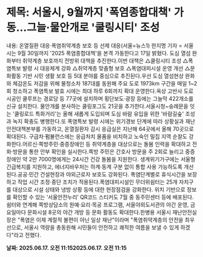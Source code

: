 # **제목: 서울시, 9월까지 '폭염종합대책' 가동…그늘·물안개로 '쿨링시티' 조성**

  내용: 온열질환 대응·폭염취약계층 보호 등 선제 대응(서울=뉴스1) 한지명 기자 = 서울시는 9월 30일까지 '2025 폭염종합대책'을 본격 가동한다고 17일 밝혔다. 도심 열섬 완화부터 취약계층 보호까지 전방위 대책을 추진한다.이번 대책은 △쿨링시티 조성 △폭염특보 발령 시 대응체계 강화 △취약계층 맞춤형 보호 △폭염대피시설 운영 개선 △문화활동 기반 시민 생활 보호 등 5대 분야를 중심으로 추진된다.우선 도심 열섬현상 완화와 체감온도 저감을 위해 물청소차 187대를 동원해 주요 도로 1973km 구간을 매일 1~2회 청소하고 폭염특보 발효 시에는 최대 하루 6회까지 확대 운영한다.옥상 고반사 도료 시공인 쿨루프는 경로당 등 77곳에 설치하며 횡단보도·광장 등에는 그늘막 422개소를 신규 설치한다. 물안개를 분사하는 쿨링포그도 21곳을 추가한다.서울시청~숭례문을 잇는 '쿨링로드 특화거리'는 올해 새롭게 도입되며 도심 바람 유입을 위한 '바람길숲' 조성과 녹지 확충도 병행한다.또 폭염특보 발령 시에는 위기경보 단계에 따라 상황실과 재난안전대책본부를 가동하고, 온열질환자 감시 응급실은 지난해 64곳에서 올해 70곳으로 확대된다. 구급차·펌뷸런스에는 응급처치 물품을 비치하고 노숙인 밀집 지역 순찰도 강화한다.어르신·쪽방주민·중증장애인 등 취약계층을 대상으로는 돌봄 인력을 확대하고 전화·방문을 통한 안부 확인을 실시한다.쪽방 주민은 간호사 방문을 주 2회로 늘리고 중증 장애인 약 2만 7000명에게는 24시간 건강 돌봄을 지원한다. 생계위기가구에는 서울형 긴급복지를 지원하고, 에너지바우처는 하계·동계 구분 없이 통합 사용 가능하도록 개선된다.공공·민간 건설현장과 야외근로자 보호도 강화된다. 폭염단계별로 휴식시간을 보장하고 작업 시간 조정·중단 조치가 적용된다.폭염대피시설인 무더위쉼터는 25개 자치구를 대상으로 시설 상태와 냉방 상황 등에 대한 현장점검을 강화한다. 위치 기반으로 정보를 확인할 수 있는 ‘서울안전누리’ QR코드 스티커도 7월 중 동주민센터 등에 배포된다.쉼터와 연계해 쪽방상담소의 원예·요리·목공 프로그램, 서울야외도서관의 야간 운영, 금요일마다 문화시설 8곳의 야간 개방 등 문화 활동도 확대한다.한병용 서울시 재난안전실장은 "폭염은 이제 계절적 불편이 아닌 일상 재난"이라며 "폭염취약계층의 안전을 최우선으로, 서울시 역량을 총동원해 시민들이 안전하고 쾌적한 여름을 보낼 수 있게 하겠다"라고 전했다.

  **날짜: 2025.06.17. 오전 11:152025.06.17. 오전 11:15**